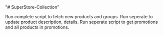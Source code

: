 "# SuperStore-Collection" 

Run complete script to fetch new products and groups.
Run seperate to update product description, details.
Run seperate script to get promotions and all products in promotions.
